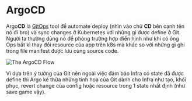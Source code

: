 # ArgoCD

Argo**CD** là [GitOps](gitops.md) tool để automate deploy (nhìn vào chữ **CD** bên cạnh tên nó đi bro) và sync changes ở Kubernetes với những gì được define ở Git. Người ta thường dùng nó để phòng trường hợp điển hình như khi có ông Ops bất kì thay đổi resource của app trên k8s mà khác so với những gì ghi trong file manifest được lưu cùng source code.

![The ArgoCD Flow](/assets/argocd-sync-flow.png)

Vì dựa trên ý tưởng của Git nên ngoài việc đảm bảo Infra có state đã được define thì Argo kế thừa những tinh hoa của Git dành cho Infra như tạo, khôi phục, revert change của config hoặc resource trong 1 state nhất định (như save game vậy).
